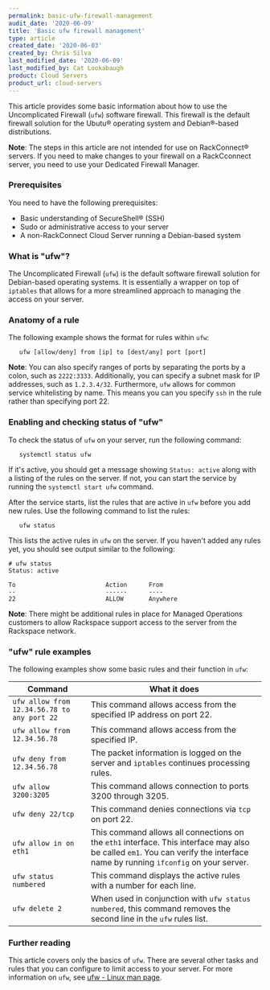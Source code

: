 ```yaml
---
permalink: basic-ufw-firewall-management
audit_date: '2020-06-09'
title: 'Basic ufw firewall management'
type: article
created_date: '2020-06-03'
created_by: Chris Silva
last_modified_date: '2020-06-09'
last_modified_by: Cat Lookabaugh
product: Cloud Servers
product_url: cloud-servers
---
```


This article provides some basic information about how to use the Uncomplicated Firewall (`ufw`) software firewall. This firewall is the default firewall solution for the Ubutu&reg; operating system and Debian&reg;-based distributions. 

**Note**: The steps in this article are not intended for use on RackConnect&reg; servers. If you need to make changes to your firewall on a RackCconnect server, you need to use your Dedicated Firewall Manager. 

### Prerequisites

You need to have the following prerequisites:

- Basic understanding of SecureShell&reg; (SSH)
- Sudo or administrative access to your server
- A non-RackConnect Cloud Server running a Debian-based system

### What is "ufw"?

The Uncomplicated Firewall (`ufw`) is the default software firewall solution for Debian-based operating systems. It is essentially a wrapper on top of `iptables` that allows for a more streamlined approach to managing the access on your server. 

### Anatomy of a rule

The following example shows the format for rules within `ufw`: 

       ufw [allow/deny] from [ip] to [dest/any] port [port]

**Note**: You can also specify ranges of ports by separating the ports by a colon, such as `2222:3333`. Additionally, you can specify a subnet mask for IP addresses, such as `1.2.3.4/32`. Furthermore, `ufw` allows for common service whitelisting by name. This means you can you specify `ssh` in the rule rather than specifying port 22. 

### Enabling and checking status of "ufw"

To check the status of `ufw` on your server, run the following command:

       systemctl status ufw

If it's active, you should get a message showing `Status: active` along with a listing of the rules on the server. If not, you can start the service by running the `systemctl start ufw` command.

After the service starts, list the rules that are active in `ufw` before you add new rules. Use the following command to list the rules:

       ufw status

This lists the active rules in `ufw` on the server. If you haven't added any rules yet, you should see output similar to the following:


```
# ufw status
Status: active

To                         Action      From
--                         ------      ----
22                         ALLOW       Anywhere 
```


**Note**: There might be additional rules in place for Managed Operations customers to allow Rackspace support access to the server from the Rackspace network. 


### "ufw" rule examples

The following examples show some basic rules and their function in `ufw`:

| Command  | What it does  |
|---|---|
| `ufw allow from 12.34.56.78 to any port 22`  | This command allows access from the specified IP address on port 22. |
|  `ufw allow from 12.34.56.78` | This command allows access from the specified IP.  |
|  `ufw deny from 12.34.56.78` | The packet information is logged on the server and `iptables` continues processing rules.  |
|  `ufw allow 3200:3205` | This command allows connection to ports 3200 through 3205.  |
|  `ufw deny 22/tcp` | This command denies connections via `tcp` on port 22.  |
|  `ufw allow in on eth1` | This command allows all connections on the `eth1` interface. This interface may also be called `em1`. You can verify the interface name by running `ifconfig` on your server.  |
|  `ufw status numbered` | This command displays the active rules with a number for each line.  |
|  `ufw delete 2` | When used in conjunction with `ufw status numbered`, this command removes the second line in the `ufw` rules list.  |


### Further reading

This article covers only the basics of `ufw`. There are several other tasks and rules that you can configure to limit access to your server. For more information on `ufw`, see [ufw - Linux man page](https://manpages.ubuntu.com/manpages/precise/en/man8/ufw.8.html).

